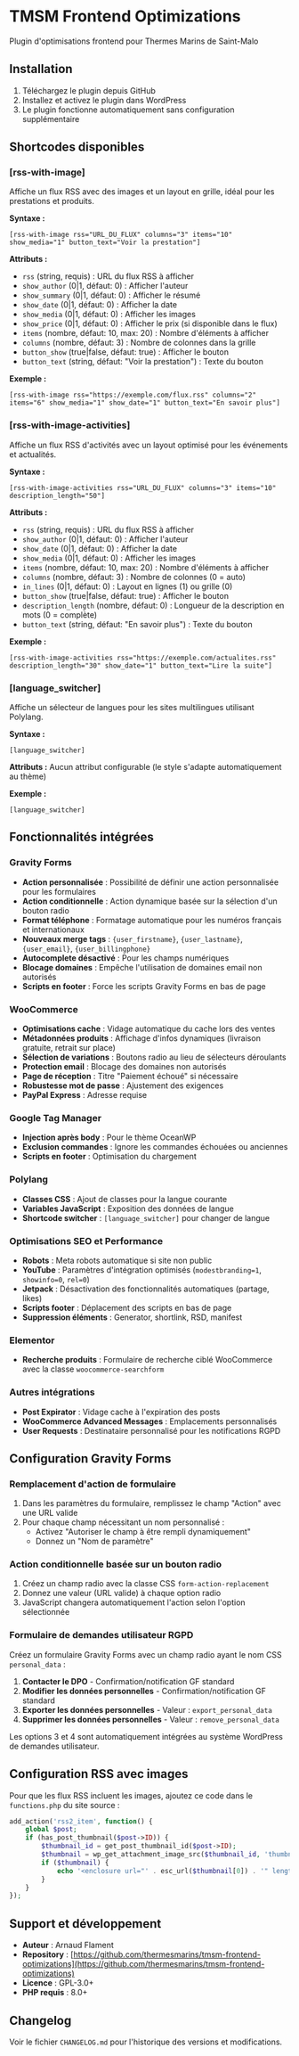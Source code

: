 # TMSM Frontend Optimizations

Plugin d'optimisations frontend pour Thermes Marins de Saint-Malo

## Installation

1. Téléchargez le plugin depuis GitHub
2. Installez et activez le plugin dans WordPress
3. Le plugin fonctionne automatiquement sans configuration supplémentaire

## Shortcodes disponibles

### [rss-with-image]

Affiche un flux RSS avec des images et un layout en grille, idéal pour les prestations et produits.

**Syntaxe :**
```
[rss-with-image rss="URL_DU_FLUX" columns="3" items="10" show_media="1" button_text="Voir la prestation"]
```

**Attributs :**
- `rss` (string, requis) : URL du flux RSS à afficher
- `show_author` (0|1, défaut: 0) : Afficher l'auteur
- `show_summary` (0|1, défaut: 0) : Afficher le résumé
- `show_date` (0|1, défaut: 0) : Afficher la date
- `show_media` (0|1, défaut: 0) : Afficher les images
- `show_price` (0|1, défaut: 0) : Afficher le prix (si disponible dans le flux)
- `items` (nombre, défaut: 10, max: 20) : Nombre d'éléments à afficher
- `columns` (nombre, défaut: 3) : Nombre de colonnes dans la grille
- `button_show` (true|false, défaut: true) : Afficher le bouton
- `button_text` (string, défaut: "Voir la prestation") : Texte du bouton

**Exemple :**
```
[rss-with-image rss="https://exemple.com/flux.rss" columns="2" items="6" show_media="1" show_date="1" button_text="En savoir plus"]
```

### [rss-with-image-activities]

Affiche un flux RSS d'activités avec un layout optimisé pour les événements et actualités.

**Syntaxe :**
```
[rss-with-image-activities rss="URL_DU_FLUX" columns="3" items="10" description_length="50"]
```

**Attributs :**
- `rss` (string, requis) : URL du flux RSS à afficher
- `show_author` (0|1, défaut: 0) : Afficher l'auteur
- `show_date` (0|1, défaut: 0) : Afficher la date
- `show_media` (0|1, défaut: 0) : Afficher les images
- `items` (nombre, défaut: 10, max: 20) : Nombre d'éléments à afficher
- `columns` (nombre, défaut: 3) : Nombre de colonnes (0 = auto)
- `in_lines` (0|1, défaut: 0) : Layout en lignes (1) ou grille (0)
- `button_show` (true|false, défaut: true) : Afficher le bouton
- `description_length` (nombre, défaut: 0) : Longueur de la description en mots (0 = complète)
- `button_text` (string, défaut: "En savoir plus") : Texte du bouton

**Exemple :**
```
[rss-with-image-activities rss="https://exemple.com/actualites.rss" description_length="30" show_date="1" button_text="Lire la suite"]
```

### [language_switcher]

Affiche un sélecteur de langues pour les sites multilingues utilisant Polylang.

**Syntaxe :**
```
[language_switcher]
```

**Attributs :** Aucun attribut configurable (le style s'adapte automatiquement au thème)

**Exemple :**
```
[language_switcher]
```

## Fonctionnalités intégrées

### Gravity Forms
- **Action personnalisée** : Possibilité de définir une action personnalisée pour les formulaires
- **Action conditionnelle** : Action dynamique basée sur la sélection d'un bouton radio
- **Format téléphone** : Formatage automatique pour les numéros français et internationaux
- **Nouveaux merge tags** : `{user_firstname}`, `{user_lastname}`, `{user_email}`, `{user_billingphone}`
- **Autocomplete désactivé** : Pour les champs numériques
- **Blocage domaines** : Empêche l'utilisation de domaines email non autorisés
- **Scripts en footer** : Force les scripts Gravity Forms en bas de page

### WooCommerce
- **Optimisations cache** : Vidage automatique du cache lors des ventes
- **Métadonnées produits** : Affichage d'infos dynamiques (livraison gratuite, retrait sur place)
- **Sélection de variations** : Boutons radio au lieu de sélecteurs déroulants
- **Protection email** : Blocage des domaines non autorisés
- **Page de réception** : Titre "Paiement échoué" si nécessaire
- **Robustesse mot de passe** : Ajustement des exigences
- **PayPal Express** : Adresse requise

### Google Tag Manager
- **Injection après body** : Pour le thème OceanWP
- **Exclusion commandes** : Ignore les commandes échouées ou anciennes
- **Scripts en footer** : Optimisation du chargement

### Polylang
- **Classes CSS** : Ajout de classes pour la langue courante
- **Variables JavaScript** : Exposition des données de langue
- **Shortcode switcher** : `[language_switcher]` pour changer de langue

### Optimisations SEO et Performance
- **Robots** : Meta robots automatique si site non public
- **YouTube** : Paramètres d'intégration optimisés (`modestbranding=1`, `showinfo=0`, `rel=0`)
- **Jetpack** : Désactivation des fonctionnalités automatiques (partage, likes)
- **Scripts footer** : Déplacement des scripts en bas de page
- **Suppression éléments** : Generator, shortlink, RSD, manifest

### Elementor
- **Recherche produits** : Formulaire de recherche ciblé WooCommerce avec la classe `woocommerce-searchform`

### Autres intégrations
- **Post Expirator** : Vidage cache à l'expiration des posts
- **WooCommerce Advanced Messages** : Emplacements personnalisés
- **User Requests** : Destinataire personnalisé pour les notifications RGPD

## Configuration Gravity Forms

### Remplacement d'action de formulaire

1. Dans les paramètres du formulaire, remplissez le champ "Action" avec une URL valide
2. Pour chaque champ nécessitant un nom personnalisé :
   - Activez "Autoriser le champ à être rempli dynamiquement"
   - Donnez un "Nom de paramètre"

### Action conditionnelle basée sur un bouton radio

1. Créez un champ radio avec la classe CSS `form-action-replacement`
2. Donnez une valeur (URL valide) à chaque option radio
3. JavaScript changera automatiquement l'action selon l'option sélectionnée

### Formulaire de demandes utilisateur RGPD

Créez un formulaire Gravity Forms avec un champ radio ayant le nom CSS `personal_data` :

1. **Contacter le DPO** - Confirmation/notification GF standard
2. **Modifier les données personnelles** - Confirmation/notification GF standard  
3. **Exporter les données personnelles** - Valeur : `export_personal_data`
4. **Supprimer les données personnelles** - Valeur : `remove_personal_data`

Les options 3 et 4 sont automatiquement intégrées au système WordPress de demandes utilisateur.

## Configuration RSS avec images

Pour que les flux RSS incluent les images, ajoutez ce code dans le `functions.php` du site source :

```php
add_action('rss2_item', function() {
    global $post;
    if (has_post_thumbnail($post->ID)) {
        $thumbnail_id = get_post_thumbnail_id($post->ID);
        $thumbnail = wp_get_attachment_image_src($thumbnail_id, 'thumbnail');
        if ($thumbnail) {
            echo '<enclosure url="' . esc_url($thumbnail[0]) . '" length="0" type="image/jpeg" />' . PHP_EOL;
        }
    }
});
```

## Support et développement

- **Auteur** : Arnaud Flament
- **Repository** : [https://github.com/thermesmarins/tmsm-frontend-optimizations](https://github.com/thermesmarins/tmsm-frontend-optimizations)
- **Licence** : GPL-3.0+
- **PHP requis** : 8.0+

## Changelog

Voir le fichier `CHANGELOG.md` pour l'historique des versions et modifications.
